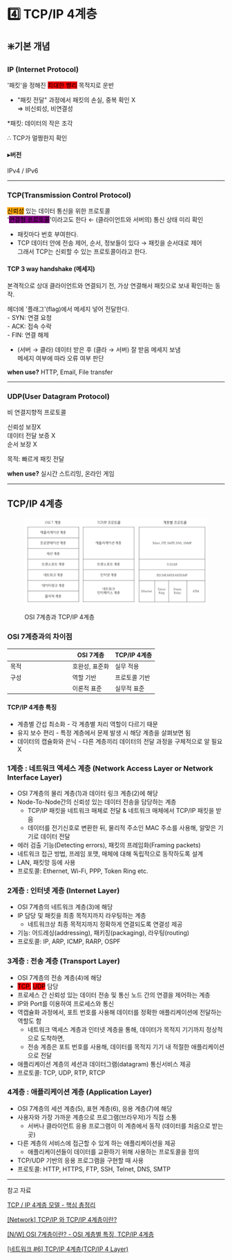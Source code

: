 # 4️⃣ TCP/IP 4계층

## ❇️기본 개념

### IP (Internet Protocol)

&#x20;'패킷'을 정해진 <mark style="background-color:red;">최대한 빨리</mark> 목적지로 운반&#x20;

* "패킷 전달" 과정에서 패킷의 손실, 중복 확인 X \
  ⇒ 비신뢰성, 비연결성&#x20;

\*패킷: 데이터의 작은 조각

∴ TCP가 멀쩡한지 확인

#### ▸버전&#x20;

IPv4 / IPv6

***

### TCP(Transmission Control Protocol)&#x20;

<mark style="background-color:orange;">신뢰성</mark> 있는 데이터 통신을 위한 프로토콜 \
'<mark style="background-color:purple;">연결형 프로토콜</mark>'이라고도 한다 ← (클라이언트와 서버의) 통신 상태 미리 확인

* 패킷마다 번호 부여한다.
* TCP 데이터 안에 전송 제어, 순서, 정보들이 있다 → 패킷을 순서대로 제어\
  그래서 TCP는 신뢰할 수 있는 프로토콜이라고 한다.

#### TCP 3 way handshake (메세지)&#x20;

본격적으로 상대 클라이언트와 연결되기 전, 가상 연결해서 패킷으로 보내 확인하는 동작.&#x20;

헤더에 '플래그'(flag)에서 메세지 넣어 전달한다.\
\- SYN: 연결 요청 \
\- ACK: 접속 수락\
\- FIN: 연결 해제

* (서버 → 클라) 데이터 받은 후 (클라 → 서버) 잘 받음 메세지 보냄 \
  메세지 여부에 따라 오류 여부 판단

**when use?** HTTP, Email, File transfer

***

### UDP(User Datagram Protocol)&#x20;

비 연결지향적 프로토콜

신뢰성 보장X \
데이터 전달 보증 X \
순서 보장 X

목적: 빠르게 패킷 전달

**when use?** 실시간 스트리밍, 온라인 게임

***

## TCP/IP 4계층

<figure><img src="../.gitbook/assets/image (3).png" alt="" width="563"><figcaption><p>OSI 7계층과 TCP/IP 4계층</p></figcaption></figure>

### OSI 7계층과의 차이점

<table><thead><tr><th width="130"></th><th>OSI 7계층</th><th>TCP/IP 4계층</th></tr></thead><tbody><tr><td>목적</td><td>호완성, 표준화</td><td>실무 적용</td></tr><tr><td>구성</td><td>역할 기반</td><td>프로토콜 기반</td></tr><tr><td></td><td>이론적 표준</td><td>실무적 표준</td></tr></tbody></table>

#### TCP/IP 4계층 특징

* 계층별 간섭 최소화 - 각 계층별 처리 역할이 다르기 때문
* 유지 보수 편리 - 특정 계층에서 문제 발생 시 해당 계층을 살펴보면 됨
* 데이터의 캡슐화와 은닉 - 다른 계층끼리 데이터의 전달 과정을 구체적으로 알 필요 X

### 1계층 : 네트워크 액세스 계층 (Network Access Layer or Network Interface Layer)

* OSI 7계층의 물리 계층(1)과 데이터 링크 계층(2)에 해당
* Node-To-Node간의 신뢰성 있는 데이터 전송을 담당하는 계층
  * TCP/IP 패킷을 네트워크 매체로 전달 & 네트워크 매체에서 TCP/IP 패킷을 받음
  * 데이터를 전기신호로 변환한 뒤, 물리적 주소인 MAC 주소를 사용해, 알맞은 기기로 데이터 전달
* 에러 검출 기능(Detecting errors), 패킷의 프레임화(Framing  packets)
* 네트워크 접근 방법, 프레임 포맷, 매체에 대해 독립적으로 동작하도록 설계
* LAN, 패킷망 등에 사용
* 프로토콜: Ethernet, Wi-Fi, PPP, Token Ring etc.

### 2계층 : 인터넷 계층 (Internet Layer)

* OSI 7계층의 네트워크 계층(3)에 해당
* IP 담당 및 패킷을 최종 목적지까지 라우팅하는 계층
  * 네트워크상 최종 목적지까지 정확하게 연결되도록 연결성 제공
* 기능: 어드레싱(addressing), 패키징(packaging), 라우팅(routing)&#x20;
* 프로토콜: IP, ARP, ICMP, RARP, OSPF

### **3계층 : 전송 계층 (Transport Layer)**

* OSI 7계층의 전송 계층(4)에 해당
* <mark style="background-color:red;">TCP,</mark> <mark style="background-color:red;">UDP</mark> 담당
* 프로세스 간 신뢰성 있는 데이터 전송 및 통신 노드 간의 연결을 제어하는 계층
* IP와 Port를 이용하여 프로세스와 통신
* 역캡슐화 과정에서, 포트 번호를 사용해 데이터를 정확한 애플리케이션에 전달하는 역할도 함
  * 네트워크 액세스 계층과 인터넷 계층을 통해, 데이터가 목적지 기기까지 정상적으로 도착하면,
  * 전송 계층은 포트 번호를 사용해, 데이터를 목적지 기기 내 적절한 애플리케이션으로 전달
* 애플리케이션 계층의 세션과 데이터그램(datagram) 통신서비스 제공
* 프로토콜: TCP, UDP, RTP, RTCP

### 4계층 : 애플리케이션 계층 (Application Layer)

* OSI 7계층의 세션 계층(5), 표현 계층(6), 응용 계층(7)에 해당
* 사용자와 가장 가까운 계층으로 프로그램(브라우저)가 직접 소통
  * 서버나 클라이언트 응용 프로그램이 이 계층에서 동작 (데이터를 처음으로 받는 곳)
* 다른 계층의 서비스에 접근할 수 있게 하는 애플리케이션을 제공
  * 애플리케이션들이 데이터를 교환하기 위해 사용하는 프로토콜을 정의
* TCP/UDP 기반의 응용 프로그램을 구현할 때 사용
* 프로토콜: HTTP, HTTPS, FTP, SSH, Telnet, DNS, SMTP

***

참고 자료

[TCP / IP 4계층 모델 - 핵심 총정리](https://inpa.tistory.com/329)

[\[Network\] TCP/IP 와 TCP/IP 4계층이란?](https://wooono.tistory.com/507)

[\[N/W\] OSI 7계층이란? - OSI 계층별 특징, TCP/IP 4계층](https://lxxyeon.tistory.com/155)

[\[네트워크  #6\] TCP/IP 4계층(TCP/IP 4 Layer)](https://m.blog.naver.com/doctor-kick/221950485931)
